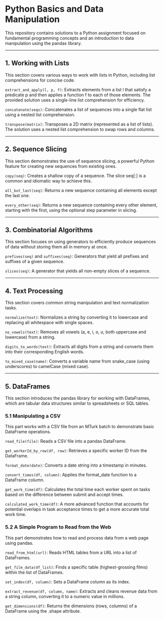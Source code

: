 # Python Basics and Data Manipulation
This repository contains solutions to a Python assignment focused on fundamental programming concepts and an introduction to data manipulation using the pandas library.

---

## 1. Working with Lists
This section covers various ways to work with lists in Python, including list comprehensions for concise code.

```extract_and_apply(l, p, f)```:
Extracts elements from a list l that satisfy a predicate p and then applies a function f to each of those elements. The provided solution uses a single-line list comprehension for efficiency.

```concatenate(seqs)```:
Concatenates a list of sequences into a single flat list using a nested list comprehension.

```transpose(matrix)```:
Transposes a 2D matrix (represented as a list of lists). The solution uses a nested list comprehension to swap rows and columns.

---

## 2. Sequence Slicing
This section demonstrates the use of sequence slicing, a powerful Python feature for creating new sequences from existing ones.

```copy(seq)```:
Creates a shallow copy of a sequence. The slice seq[:] is a common and idiomatic way to achieve this.

```all_but_last(seq)```:
Returns a new sequence containing all elements except the last one.

```every_other(seq)```:
Returns a new sequence containing every other element, starting with the first, using the optional step parameter in slicing.

---

## 3. Combinatorial Algorithms
This section focuses on using generators to efficiently produce sequences of data without storing them all in memory at once.

```prefixes(seq)``` and ```suffixes(seq)```:
Generators that yield all prefixes and suffixes of a given sequence.

```slices(seq)```:
A generator that yields all non-empty slices of a sequence.

---

## 4. Text Processing
This section covers common string manipulation and text normalization tasks.

```normalize(text)```:
Normalizes a string by converting it to lowercase and replacing all whitespace with single spaces.

```no_vowels(text)```:
Removes all vowels (a, e, i, o, u, both uppercase and lowercase) from a string.

```digits_to_words(text)```:
Extracts all digits from a string and converts them into their corresponding English words.

```to_mixed_case(name)```:
Converts a variable name from snake_case (using underscores) to camelCase (mixed case).

---

## 5. DataFrames
This section introduces the pandas library for working with DataFrames, which are tabular data structures similar to spreadsheets or SQL tables.

### 5.1 Manipulating a CSV
This part works with a CSV file from an MTurk batch to demonstrate basic DataFrame operations.

```read_file(file)```: Reads a CSV file into a pandas DataFrame.

```get_workerId_by_row(df, row)```: Retrieves a specific worker ID from the DataFrame.

```format_date(date)```: Converts a date string into a timestamp in minutes.

```convert_times(df, column)```: Applies the format_date function to a DataFrame column.

```get_work_time(df)```: Calculates the total time each worker spent on tasks based on the difference between submit and accept times.

```calculated_work_time(df)```: A more advanced function that accounts for potential overlaps in task acceptance times to get a more accurate total work time.

### 5.2 A Simple Program to Read from the Web
This part demonstrates how to read and process data from a web page using pandas.

```read_from_html(url)```: Reads HTML tables from a URL into a list of DataFrames.

```get_film_data(df_list)```: Finds a specific table (highest-grossing films) within the list of DataFrames.

```set_index(df, column)```: Sets a DataFrame column as its index.

```extract_revenue(df, column, name)```: Extracts and cleans revenue data from a string column, converting it to a numeric value in millions.

```get_dimensions(df)```: Returns the dimensions (rows, columns) of a DataFrame using the .shape attribute.
